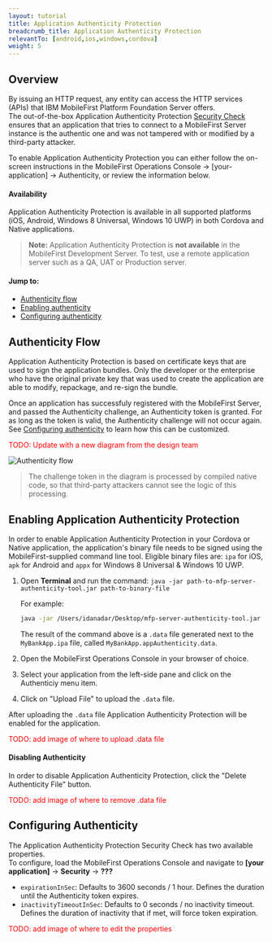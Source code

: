 ```yaml
---
layout: tutorial
title: Application Authenticity Protection
breadcrumb_title: Application Authenticity Protection
relevantTo: [android,ios,windows,cordova]
weight: 5
---
```

## Overview
By issuing an HTTP request, any entity can access the HTTP services (APIs) that IBM MobileFirst Platform Foundation Server offers.  
The out-of-the-box Application Authenticity Protection [Security Check](../authentication-concepts/) ensures that an application that tries to connect to a MobileFirst Server instance is the authentic one and was not tampered with or modified by a third-party attacker.

To enable Application Authenticity Protection you can either follow the on-screen instructions in the MobileFirst Operations Console → [your-application] → Authenticity, or review the information below.

#### Availability
Application Authenticity Protection is available in all supported platforms (iOS, Android, Windows 8 Universal, Windows 10 UWP) in both Cordova and Native applications.

> <b>Note:</b> Application Authenticity Protection is <b>not available</b> in the MobileFirst Development Server. To test, use a remote application server such as a QA, UAT or Production server.

#### Jump to:

- [Authenticity flow](authenticity-flow)
- [Enabling authenticity](enabling-authenticity)
- [Configuring authenticity](configuring-authenticity)

## Authenticity Flow
Application Authenticity Protection is based on certificate keys that are used to sign the application bundles.
Only the developer or the enterprise who have the original private key that was used to create the application are able to modify, repackage, and re-sign the bundle.

Once an application has successfuly registered with the MobileFirst Server, and passed the Authenticity challenge, an Authenticity token is granted. For as long as the token is valid, the Authenticity challenge will not occur again. See [Configuring authenticity](configuring-authenticity) to learn how this can be customized.

<span style="color:red">TODO: Update with a new diagram from the design team</span>

![Authenticity flow](https://developer.ibm.com/mobilefirstplatform/wp-content/uploads/sites/32/2015/04/09_15_check_flow.jpg)

> The challenge token in the diagram is processed by compiled native code, so that third-party attackers cannot see the logic of this processing.

## Enabling Application Authenticity Protection
In order to enable Application Authenticity Protection in your Cordova or Native application, the application's binary file needs to be signed using the MobileFirst-supplied command line tool. Eligible binary files are: `ipa` for iOS, `apk` for Android and `appx` for Windows 8 Universal &amp; Windows 10 UWP.

1. Open **Terminal** and run the command: `java -jar path-to-mfp-server-authenticity-tool.jar path-to-binary-file`

    For example:

    ```bash
    java -jar /Users/idanadar/Desktop/mfp-server-authenticity-tool.jar /Users/idanadar/Desktop/MyBankApp.ipa
    ```

    The result of the command above is a `.data` file generated next to the `MyBankApp.ipa` file, called `MyBankApp.appAuthenticity.data`.
 
2. Open the MobileFirst Operations Console in your browser of choice.
3. Select your application from the left-side pane and click on the Authenticiy menu item.
3. Click on "Upload File" to upload the `.data` file.

After uploading the `.data` file Application Authenticity Protection will be enabled for the application.

<span style="color:red">TODO: add image of where to upload .data file</span>

#### Disabling Authenticity
In order to disable Application Authenticity Protection, click the "Delete Authenticity File" button.

<span style="color:red">TODO: add image of where to remove .data file</span>

## Configuring Authenticity
The Application Authenticity Protection Security Check has two available properties.  
To configure, load the MobileFirst Operations Console and navigate to **[your application]** → **Security** → **???**

- `expirationInSec`: Defaults to 3600 seconds / 1 hour. Defines the duration until the Authenticity token expires.
- `inactivityTimeoutInSec`: Defaults to 0 seconds / no inactivity timeout. Defines the duration of inactivity that if met, will force token expiration.

<span style="color:red">TODO: add image of where to edit the properties</span>
